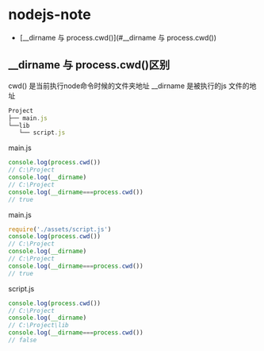 # nodejs-note

- [__dirname 与 process.cwd()](#__dirname 与 process.cwd())


## __dirname 与 process.cwd()区别

cwd() 是当前执行node命令时候的文件夹地址 
__dirname 是被执行的js 文件的地址

```js
Project 
├── main.js
└──lib
   └── script.js
```
main.js
```js
console.log(process.cwd())
// C:\Project
console.log(__dirname)
// C:\Project
console.log(__dirname===process.cwd())
// true
```
main.js
```js
require('./assets/script.js')
console.log(process.cwd())
// C:\Project
console.log(__dirname)
// C:\Project
console.log(__dirname===process.cwd())
// true
```
script.js
```js
console.log(process.cwd())
// C:\Project
console.log(__dirname)
// C:\Project\lib
console.log(__dirname===process.cwd())
// false
```

